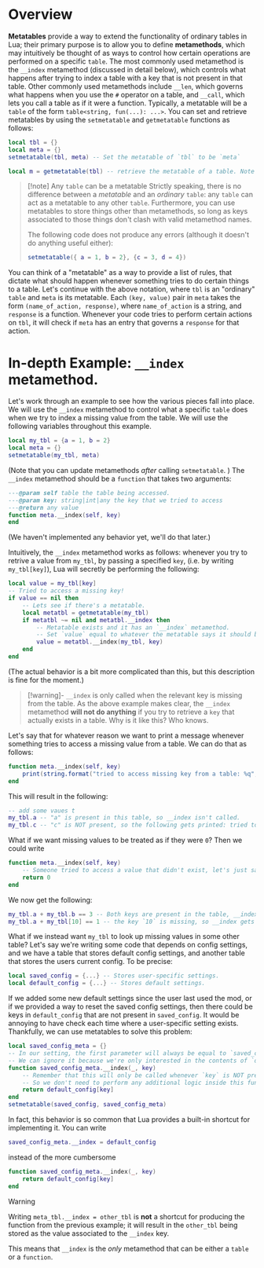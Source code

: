 
# Overview

**Metatables** provide a way to extend the functionality of ordinary tables in Lua; their primary purpose is to allow you to define **metamethods**, which may intuitively be thought of as ways to control how certain operations are performed on a specific `table`. The most commonly used metamethod is the `__index` metamethod (discussed in detail below), which controls what happens after trying to index a table with a key that is not present in that table. Other commonly used metamethods include `__len`, which governs what happens when you use the `#` operator on a table, and  `__call`, which lets you call a table as if it were a function. Typically, a metatable will be a `table` of the form `table<string, fun(...): ...>`. You can set and retrieve metatables by using the `setmetatable` and `getmetatable` functions as follows:
```lua
local tbl = {}
local meta = {}
setmetatable(tbl, meta) -- Set the metatable of `tbl` to be `meta`

local m = getmetatable(tbl) -- retrieve the metatable of a table. Note that in this example, we have `m == meta`.
```


> [!note] Any `table` can be a metatable
>Strictly speaking, there is no difference between a _metatable_ and an _ordinary_ `table`: any `table` can act as a metatable to any other `table`.  Furthermore, you can use metatables to store things other than metamethods, so long as keys associated to those things don't clash with valid metamethod names.
> 
> The following code does not produce any errors (although it doesn't do anything useful either):
> ```lua
> setmetatable({ a = 1, b = 2}, {c = 3, d = 4})
> ```

You can think of a "metatable" as a way to provide a list of rules, that dictate what should happen whenever something tries to do certain things to a table. Let's continue with the above notation, where `tbl` is an "ordinary" `table` and `meta` is its metatable. Each `(key, value)` pair in `meta` takes the form `(name_of_action, response)`, where `name_of_action` is a string, and `response` is a function. Whenever your code tries to perform certain actions on `tbl`, it will check if `meta` has an entry that governs a `response` for that action. 


# In-depth Example: `__index` metamethod.

Let's work through an example to see how the various pieces fall into place. We will use the `__index` metamethod to control what a specific `table` does when we try to index a missing value from the table. We will use the following variables throughout this example.
```lua
local my_tbl = {a = 1, b = 2}
local meta = {}
setmetatable(my_tbl, meta)
```
(Note that you can update metamethods _after_ calling `setmetatable`.
)
The `__index` metamethod should be a `function` that takes two arguments:
```lua
---@param self table the table being accessed.
---@param key: string|int|any the key that we tried to access
---@return any value
function meta.__index(self, key)
end
```
(We haven't implemented any behavior yet, we'll do that later.)

Intuitively, the `__index` metamethod works as follows: whenever you try to retrive a value from `my_tbl`, by passing a specified `key`, (i.e. by writing `my_tbl[key]`), Lua will secretly be performing the following:
```lua
local value = my_tbl[key]
-- Tried to access a missing key!
if value == nil then
	-- Lets see if there's a metatable.
	local metatbl = getmetatable(my_tbl)
	if metatbl ~= nil and metatbl.__index then
		-- Metatable exists and it has an `__index` metamethod.
		-- Set `value` equal to whatever the metatable says it should be.
		value = metatbl.__index(my_tbl, key)
    end
end
```
(The actual behavior is a bit more complicated than this, but this description is fine for the moment.)

> [!warning]- `__index` is only called when the relevant key is missing from the table.
> As the above example makes clear, the `__index` metamethod **will not do anything** if you try to retrieve a `key` that actually exists in a table. Why is it like this? Who knows.

Let's say that for whatever reason we want to print a message whenever something tries to access a missing value from a table. We can do that as follows:
```lua
function meta.__index(self, key)
	print(string.format("tried to access missing key from a table: %q", key))
end
```
This will result in the following:
```lua
-- add some vaues t
my_tbl.a -- "a" is present in this table, so __index isn't called.
my_tbl.c -- "c" is NOT present, so the following gets printed: tried to access missing key from a table: "c"
```

What if we want missing values to be treated as if they were `0`? Then we could write
```lua
function meta.__index(self, key)
	-- Someone tried to access a value that didn't exist, let's just say it was 0.
	return 0
end
```
We now get the following:
```lua
my_tbl.a + my_tbl.b == 3 -- Both keys are present in the table, __index isn't called.
my_tbl.a + my_tbl[10] == 1 -- the key `10` is missing, so __index gets called and it returns 0
```

What if we instead want `my_tbl` to look up missing values in some other table?
Let's say we're writing some code that depends on config settings, and we have a table that stores default config settings, and another table that stores the users current config. To be precise:
```lua
local saved_config = {...} -- Stores user-specific settings.
local default_config = {...} -- Stores default settings.
```

If we added some new default settings since the user last used the mod, or if we provided a way to reset the saved config settings, then there could be keys in `default_config` that are not present in `saved_config`. It would be annoying to have check each time where a user-specific setting exists. Thankfully, we can use metatables to solve this problem:
```lua
local saved_config_meta = {}
-- In our setting, the first parameter will always be equal to `saved_config`.
-- We can ignore it because we're only interested in the contents of `default_config`
function saved_config_meta.__index(_, key)
	-- Remember that this will only be called whenever `key` is NOT present in `saved_config`. 
	-- So we don't need to perform any additional logic inside this function.
	return default_config[key]
end
setmetatable(saved_config, saved_config_meta)
```

In fact, this behavior is so common that Lua provides a built-in shortcut for implementing it. You can write

```lua
saved_config_meta.__index = default_config
```
instead of the more cumbersome
```lua
function saved_config_meta.__index(_, key)
	return default_config[key]
end
```


>[!warning]
> Writing `meta_tbl.__index = other_tbl` is **not** a shortcut for producing the function from the previous example; it will result in the `other_tbl` being stored as the value associated to the `__index` key.
> 
> This means that `__index` is the _only_ metamethod that can be either a `table` or a `function`.
